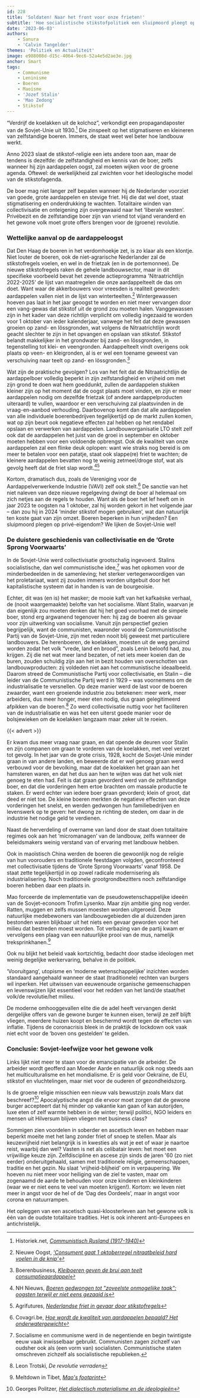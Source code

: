 ```yaml
---
id: 228
title: 'Soldaten! Naar het front voor onze frieten!'
subtitle: 'Hoe socialistische stikstofpolitiek een sluipmoord pleegt op onze friet'
date: '2023-06-03'
authors:
    - Sanura
    - 'Calvin Tangelder'
themes: 'Politiek en Actualiteit'
image: e988008d-d15c-4064-9ec6-52a4e5d2ae3e.jpg
anchor: Smart
tags:
    - Communisme
    - Leninisme
    - Boeren
    - Maoïsme
    - 'Jozef Stalin'
    - 'Mao Zedong'
    - Stikstof
---
```


“Verdrijf de koelakken uit de kolchoz”, verkondigt een propagandaposter van de Sovjet-Unie uit 1930.[^1] Die zinspeelt op het stigmatiseren en kleineren van zelfstandige boeren. Immers, de staat weet wel beter hoe landbouw werkt. 

Anno 2023 slaat de stikstof-religie een iets andere toon aan, maar de tendens is dezelfde: de zelfstandigheid en kennis van de boer, zelfs wanneer hij zijn aardappelen oogst, zal moeten wijken voor de groene agenda. Oftewel: de werkelijkheid zal zwichten voor het ideologische model van de stikstofagenda. 

De boer mag niet langer zelf bepalen wanneer hij de Nederlander voorziet van goede, grote aardappelen en stevige friet. Hij die dat wel doet, staat stigmatisering en onderdrukking te wachten. Totalitaire winden van collectivisatie en onteigening zijn overgewaaid naar het ‘liberale westen’. Privébezit en de zelfstandige boer zijn van vriend tot vijand veranderd en het gewone volk moet grote offers brengen voor de (groene) revolutie. 

### Wettelijke aanval op de aardappeloogst

Dat Den Haag de boeren in het verdomhoekje zet, is zo klaar als een klontje. Niet louter de boeren, ook de niet-agrarische Nederlander zal de stikstofregels voelen, en wel in de frietzak (en in de portemonnee). De nieuwe stikstofregels raken de gehele landbouwsector, maar in dit specifieke voorbeeld bevat het zevende actieprogramma 'Nitraatrichtlijn 2022-2025' de lijst van maatregelen die onze aardappelteelt de das om doet. Want waar de akkerbouwers voor vreesden is realiteit geworden: aardappelen vallen niet in de lijst van winterteelten.[^2] Wintergewassen hoeven pas laat in het jaar geoogst te worden en niet meer vervangen door een vang-gewas dat stikstof uit de grond zou moeten halen. Vanggewassen zijn in het kader van deze richtlijn verplicht om volledig ingezaaid te worden voor 1 oktober van ieder kalenderjaar, vanwege het feit dat deze gewassen groeien op zand- en lössgronden, wat volgens de Nitraatrichtlijn wordt geacht slechter te zijn in het opvangen en opslaan van stikstof. Stikstof belandt makkelijker in het grondwater bij zand- en lössgronden, in tegenstelling tot klei- en veengronden. Aardappelteelt vindt overigens ook plaats op veen- en kleigronden, al is er wel een toename geweest van verschuiving naar teelt op zand- en lössgronden.[^3]

Wat zijn de praktische gevolgen? Los van het feit dat de Nitraatrichtlijn de aardappelboer volledig beperkt in zijn zelfstandigheid en vrijheid om met zijn grond te doen wat hem goeddunkt, zullen de aardappelen stukken kleiner zijn op het moment dat de oogst plaats moet vinden, en zijn er meer aardappelen nodig om dezelfde frietzak (of andere aardappelproducten uiteraard) te vullen, waardoor er een verschuiving zal plaatsvinden in de vraag-en-aanbod verhouding. Daarbovenop komt dan dat alle aardappelen van alle individuele boerenbedrijven tegelijkertijd op de markt zullen komen, wat op zijn beurt ook negatieve effecten zal hebben op het rendabel opslaan en verwerken van aardappelen. Landbouworganisatie LTO stelt zelf ook dat de aardappelen het juist van de groei in september en oktober moeten hebben voor een voldoende opbrengst. Ook de kwaliteit van onze aardappelen zal een flinke deuk oplopen: want wie straks nog bereid is om meer te betalen voor een patatje, staat ook slappe(re) friet te wachten; de kleinere aardappelen bevatten nog te weinig zetmeel/droge stof, wat als gevolg heeft dat de friet slap wordt.[^4][^5]

Kortom, dramatisch dus, zoals de Vereniging voor de Aardappelverwerkende Industrie (VAVI) zelf ook stelt.[^6]  De sanctie van het niet naleven van deze nieuwe regelgeving dwingt de boer al helemaal om zich netjes aan de regels te houden. Want als de boer het lef heeft om in jaar 2023 te oogsten na 1 oktober, zal hij worden gekort in het volgende jaar – dan zou hij in 2024 ‘minder stikstof mogen gebruiken’, wat dan natuurlijk ten koste gaat van zijn omzet. Boeren beperken in hun vrijheden? Een sluipmoord plegen op privé-eigendom? We lijken de Sovjet-Unie wel!

### De duistere geschiedenis van collectivisatie en de ‘Grote Sprong Voorwaarts’

In de Sovjet-Unie werd collectivisatie grootschalig ingevoerd. Stalins socialistische, dan wel communistische idee,[^7] was het opkomen voor de minderbedeelden in de samenleving; het sterker vertegenwoordigen van het proletariaat, want zij zouden immers worden uitgebuit door het kapitalistische systeem dat in handen is van de bourgeoisie. 

Echter, dit was (en is) het masker; de mooie kaft van het kafkaëske verhaal, de (nooit waargemaakte) belofte van het socialisme. Want Stalin, waarvan je dan eigenlijk zou moeten denken dat hij het goed voorhad met de simpele boer, stond erg argwanend tegenover hen: hij zag de boeren als gevaar voor zijn uitwerking van socialisme. Vanuit zijn perspectief gezien begrijpelijk, want de communisten, waaronder vooral de Communistische Partij van de Sovjet-Unie, zijn met reden nooit blij geweest met particuliere landbouwers. De herenboeren, de koelakken, moesten uit de weg geruimd worden zodat het volk “vrede, land en brood”, zoals Lenin beloofd had, zou krijgen. Zij die net wat meer land bezaten, of net iets meer koeien dan de buren, zouden schuldig zijn aan het in bezit houden van overschotten van landbouwproducten: zij voldeden niet aan het communistische ideaalbeeld. Daarom streed de Communistische Partij voor collectivisatie, en Stalin – die leider van de Communistische Partij werd in 1929 – was voornemens om de industrialisatie te versnellen. Op deze manier werd de last voor de boeren zwaarder, want een groeiende industrie zou betekenen: meer werk, meer arbeiders, dus meer honger, meer eten nodig, dus graan gelegitimeerd afpikken van de boeren.[^8]  Zo werd collectivisatie nuttig voor het faciliteren van de industrialisatie en was het een uiterst goede manier voor de bolsjewieken om de koelakken langzaam maar zeker uit te roeien.

{{< advert >}}

Er kwam dus meer vraag naar graan, en dat opende de deuren voor Stalin en zijn companen om graan te vorderen van de koelakken, met veel verzet tot gevolg. In het jaar van de grote crisis, 1928, kocht de Sovjet-Unie minder graan in van andere landen, en beweerde dat er wel genoeg graan werd verbouwd voor de bevolking, maar dat de koelakken het graan aan het hamsteren waren, en dat het dus aan hen te wijten was dat het volk niet genoeg te eten had. Feit is dat graan gevorderd werd van de zelfstandige boer, en dat die vorderingen hem ertoe brachten om massale productie te staken. Er werd echter van iedere boer graan gevorderd; klein of groot, dat deed er niet toe. De kleine boeren merkten de negatieve effecten van deze vorderingen het snelst, en werden gedwongen hun familiebedrijven en levenswerk op te geven: het dwong ze richting de steden, om daar in de industrie het nodige geld te verdienen. 

Naast de herverdeling of overname van land door de staat doen totalitaire regimes ook aan het ‘micromanagen’ van de landbouw, zelfs wanneer de beleidsmakers weinig verstand van of ervaring met landbouw hebben.

Ook in maoïstisch China werden de boeren die gewoonlijk nog de religie van hun voorouders en traditionele feestdagen volgden, geconfronteerd met collectivisatie tijdens de ‘Grote Sprong Voorwaarts’ vanaf 1958. De staat zette tegelijkertijd in op zowel radicale modernisering als industrialisering. Noch traditionele grootgrondbezitters noch zelfstandige boeren hebben daar een plaats in. 

Mao forceerde de implementatie van de pseudowetenschappelijke ideeën van de Sovjet-econoom Trofim Lysenko. Maar zijn ambitie ging nog verder. Ratten, muggen en zelfs mussen moesten worden uitgeroeid. Deze natuurlijke medebewoners van landbouwgebieden die al duizenden jaren bestonden waren blijkbaar uit het niets een gevaar geworden voor het milieu dat bestreden moest worden. Tot  verbazing van de partij kwam er vervolgens een plaag van een natuurlijke prooi van de mus, namelijk treksprinkhanen.[^9]

Ook nu blijkt het beleid vaak kortzichtig, bedacht door stadse ideologen met weinig degelijke werkervaring, behalve in de politiek.
 
‘Vooruitgang’, utopisme en ‘moderne wetenschappelijke’ inzichten worden standaard aangehaald wanneer de staat (traditionele) rechten van burgers wil inperken. Het uitwissen van eeuwenoude organische gemeenschappen en levenswijzen lijkt essentieel voor het redden van het land/de staat/het volk/de revolutie/het milieu. 

De moderne omhooggevallen elite die de adel heeft vervangen denkt dergelijke offers van de gewone burger te kunnen eisen, terwijl ze zelf blijft vliegen, meerdere huizen koopt en beschermd wordt tegen de effecten van inflatie. Tijdens de coronacrisis bleek in de praktijk de lockdown ook vaak niet echt voor de ‘boven ons gestelden’ te gelden. 

### Conclusie: Sovjet-leefwijze voor het gewone volk

Links lijkt niet meer te staan voor de emancipatie van de arbeider. De arbeider wordt geofferd aan Moeder Aarde en natuurlijk ook nog steeds aan het multiculturalisme en het mondialisme. Er is geld voor Oekraïne, de EU, stikstof en vluchtelingen, maar niet voor de ouderen of gezondheidszorg.

Is de groene religie misschien een nieuw vals bewustzijn zoals Marx dat beschreef?[^10]  Apocalyptische angst die ervoor moet zorgen dat de gewone burger accepteert dat hij minder op vakantie kan gaan of kan autorijden, luxe eten of zelf warmte hebben in de winter; terwijl politici, NGO leiders en mensen uit Hilversum blijven vliegen met business class? 

Sommigen zien voordelen in soberder en ascetisch leven en hebben maar beperkt moeite met het lang zonder friet of snoep te stellen. Maar als keuzevrijheid niet belangrijk is in kwesties als wat je eet of waar je naartoe reist, waarbij dan wel? Vasten is net als celibatair leven: het moet een vrijwillige keuze zijn. Zelfdiscipline en ascese zijn sinds de jaren '60 (zo niet eerder) onderuitgehaald, samen met traditionele religie, gemeenschappen, traditie en het gezin. Nu slaat ‘vrijheid-blijheid’ om in verpaupering. We hoeven nu niet meer voor heiliging van de ziel te vasten, maar om zogenaamd de aarde te behouden voor onze kinderen en kleinkinderen (waar we er niet eens te veel van moeten krijgen!). Kortom: we leven niet meer in angst voor de hel of de ‘Dag des Oordeels’, maar in angst voor corona en natuurrampen. 

Het opleggen van een ascetisch quasi-kloosterleven aan het gewone volk is één van de oudste totalitaire tradities. Het is ook inherent anti-Europees en antichristelijk.

[^1]: Historiek.net, _[Communistisch Rusland (1917-1940)](https://historiek.net/communistisch-rusland-geschiedenis/140705/)_
[^2]: Nieuwe Oogst, _['Consument gaat 1 oktoberregel nitraatbeleid hard voelen in de knip'](https://www.nieuweoogst.nl/nieuws/2023/05/20/consument-gaat-1-oktoberregel-nitraatbeleid-hard-voelen-in-de-knip)_
[^3]: Boerenbusiness, _[Kleiboeren geven de brui aan teelt consumptieaardappel](https://www.boerenbusiness.nl/akkerbouw/aardappelen/artikel/10867405/kleiboeren-geven-de-brui-aan-teelt-consumptieaardappel)_
[^4]:  NH Nieuws, _[Boeren gedwongen tot "zoveelste onmogelijke taak": oogsten terwijl er niet eens gezaaid is](https://www.nhnieuws.nl/nieuws/318236/boeren-gedwongen-tot-zoveelste-onmogelijke-taak-oogsten-terwijl-er-niet-eens-gezaaid-is)_
[^5]: Agrifutures, _[Nederlandse friet in gevaar door stikstofregels]( https://agrifutures.nl/stikstofregels-rijden-bakje-friet-in-de-wielen/)_
[^6]: Covagri.be, _[Hoe wordt de kwaliteit van aardappelen bepaald? Het onderwatergewicht](https://covagri.be/hoe-wordt-kwaliteit-aardappelen-bepaald-onderwatergewicht/)_
[^7]: Socialisme en communisme werd in de negentiende en begin twintigste eeuw vaak inwisselbaar gebruikt. Communisten zagen zichzelf van oudsher ook als (een vorm van) socialisten. Communistische staten omschreven zichzelf als socialistische republieken. 
[^8]: Leon Trotski, _De revolutie verraden_
[^9]: Meltdown in Tibet, _[Mao's footprint](https://www.meltdownintibet.com/f_redgreen.htm)_ 
[^10]: Georges Politzer, _[Het dialectisch materialisme en de ideologieën](https://www.marxists.org/nederlands/politzer/onbekend/filosofie/6a.htm)_
